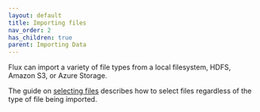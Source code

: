 ```yaml
---
layout: default
title: Importing files
nav_order: 2
has_children: true
parent: Importing Data
---
```


Flux can import a variety of file types from a local filesystem, HDFS, Amazon S3, or Azure Storage.  

The guide on [selecting files](selecting-files.md) describes how to select files regardless of the type of file being imported.
